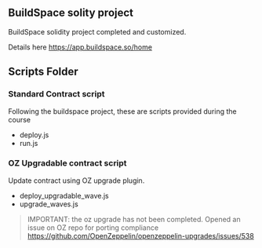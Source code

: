 ## BuildSpace solity project
BuildSpace solidity project completed and customized.

Details here
https://app.buildspace.so/home


## Scripts Folder

### Standard Contract script 
Following the buildspace project, these are scripts provided during the course
- deploy.js
- run.js

### OZ Upgradable contract script 
Update contract using OZ upgrade plugin.
- deploy_upgradable_wave.js
- upgrade_waves.js

>IMPORTANT: the oz upgrade has not been completed. Opened an issue on OZ repo for porting compliance
https://github.com/OpenZeppelin/openzeppelin-upgrades/issues/538

